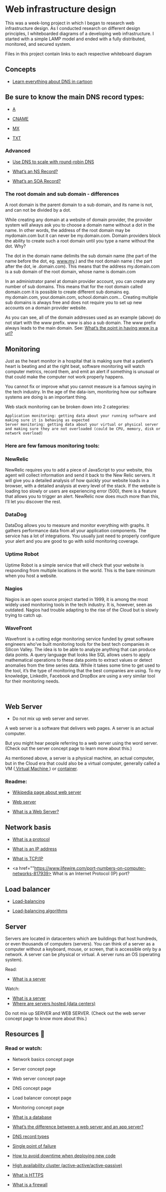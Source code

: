 # Web infrastructure design

This was a week-long project in which I began to research web infrastructure
design. As I conducted research on different design principles, I
whiteboarded diagrams of a developing web infrastructure. I started with a
simple LAMP model and ended with a fully distributed, monitored, and secured
system.

Files in this project contain links to each respective whiteboard diagram


## Concepts

* <a href ="https://howdns.works/"> Learn everything about DNS in cartoon
 </a> <br>

## Be sure to know the main DNS record types: 


* <a href ="https://support.dnsimple.com/articles/a-record/"> A </a> <br>

* <a href ="https://en.wikipedia.org/wiki/CNAME_record"> CNAME </a> <br>

* <a href ="https://en.wikipedia.org/wiki/MX_record"> MX </a> <br>

* <a href ="https://en.wikipedia.org/wiki/TXT_record"> TXT </a> </br>

### Advanced

* <a href ="https://www.dnsknowledge.com/whatis/round-robin-dns/"> Use DNS to scale with round-robin DNS </a> <br>

* <a href ="https://support.dnsimple.com/articles/ns-record/"> What’s an NS Record? </a> <br>

* <a href ="https://support.dnsimple.com/articles/soa-record/"> What’s an SOA Record? </a> <br>

### The root domain and sub domain - differences

<p> A root domain is the parent domain to a sub domain, and its name is not, and can not be divided by a dot.

While creating any domain at a website of domain provider, the provider system will always ask you to choose a domain name without a dot in the name. In other words, the address of the root domain may be mydomain.com but it can never be my.domain.com. Domain providers block the ability to create such a root domain until you type a name without the dot. Why?

The dot in the domain name delimits the sub domain name (the part of the name before the dot, eg. www.my.) and the root domain name ( the part after the dot, ie .domain.com). This means that the address my.domain.com is a sub domain of the root domain, whose name is domain.com

In an administrator panel at domain provider account, you can create any number of sub domains. This means that for the root domain called domain.com it is possible to create different sub domains eg. my.domain.com, your.domain.com, school.domain.com… Creating multiple sub domains is always free and does not require you to set up new accounts on a domain provider website.

As you can see, all of the domain addresses used as an example (above) do not start with the www prefix. www is also a sub domain. The www prefix always leads to the main domain. See: <a href ="https://serverfault.com/questions/145777/what-s-the-point-in-having-www-in-a-url"> What’s the point in having www in a url? </a> </p>


## Monitoring

<p> 

Just as the heart monitor in a hospital that is making sure that a patient’s heart is beating and at the right beat, software monitoring will watch computer metrics, record them, and emit an alert if something is unusual or that could make the computer not work properly happens.

You cannot fix or improve what you cannot measure is a famous saying in the tech industry. In the age of the data-ism, monitoring how our software systems are doing is an important thing.

Web stack monitoring can be broken down into 2 categories:

    Application monitoring: getting data about your running software and making sure it is behaving as expected
    Server monitoring: getting data about your virtual or physical server and making sure they are not overloaded (could be CPU, memory, disk or network overload)

### Here are few famous monitoring tools:

### NewRelic

NewRelic requires you to add a piece of JavaScript to your website, this agent will collect information and send it back to the New Relic servers. It will give you a detailed analysis of how quickly your website loads in a browser, with a detailed analysis at every level of the stack. If the website is loading too slowly or users are experiencing error (500), there is a feature that allows you to trigger an alert. NewRelic now does much more than this, I’ll let you discover the rest.

### DataDog

DataDog allows you to measure and monitor everything with graphs. It gathers performance data from all your application components. The service has a lot of integrations. You usually just need to properly configure your alert and you are good to go with solid monitoring coverage.

### Uptime Robot

Uptime Robot is a simple service that will check that your website is responding from multiple locations in the world. This is the bare minimum when you host a website.

### Nagios

Nagios is an open source project started in 1999, it is among the most widely used monitoring tools in the tech industry. It is, however, seen as outdated. Nagios had trouble adapting to the rise of the Cloud but is slowly trying to catch up.

### WaveFront

Wavefront is a cutting edge monitoring service funded by great software engineers who’ve built monitoring tools for the best tech companies in Silicon Valley. The idea is to be able to analyze anything that can produce data points. A query language that looks like SQL allows users to apply mathematical operations to these data points to extract values or detect anomalies from the time series data. While it takes some time to get used to the tool, it’s the type of monitoring that the best companies are using. To my knowledge, LinkedIn, Facebook and DropBox are using a very similar tool for their monitoring needs.
 </p> <br>

##  Web Server 

* Do not mix up web server and server.

A web server is a software that delivers web pages. A server is an actual computer.

But you might hear people referring to a web server using the word server. (Check out the server concept page to learn more about this.)

As mentioned above, a server is a physical machine, an actual computer, but in the Cloud era that could also be a virtual computer, generally called a VM (<a href ="https://en.wikipedia.org/wiki/Virtual_machine"> Virtual Machine </a>) or <a href ="https://www.cio.com/article/247005/what-are-containers-and-why-do-you-need-them.html"> container</a>. <br>

### Readme:

* <a href="https://en.wikipedia.org/wiki/Web_server"> Wikipedia page about web server </a> <br>

* <a href="https://whatis.techtarget.com/definition/Web-server"> Web server </a> <br>

* <a href="https://developer.mozilla.org/en-US/docs/Learn/Common_questions/What_is_a_web_server"> What is a Web Server? </a> <br>

## Network basis

* <a href="https://www.techtarget.com/searchnetworking/definition/protocol"> What is a protocol </a> <br>

* <a href="https://computer.howstuffworks.com/internet/basics/what-is-an-ip-address.htm"> What is an IP address </a> <br>
     
* <a href="https://www.techtarget.com/searchnetworking/definition/TCP-IP"> What is TCP/IP </a> <br>

* <a href=""https://www.lifewire.com/port-numbers-on-computer-networks-817939> What is an Internet Protocol (IP) port? </a> <br>

## Load balancer

* <a href ="https://www.thegeekstuff.com/2016/01/load-balancer-intro/"> Load-balancing </a> <br>

* <a href ="https://community.f5.com/t5/technical-articles/intro-to-load-balancing-for-developers-ndash-the-algorithms/ta-p/273759"> Load-balancing algorithms </a> <br>

## Server

<p>

Servers are located in datacenters which are buildings that host hundreds, or even thousands of computers (servers). You can think of a server as a computer without a keyboard, mouse, or screen, that is accessible only by a network. A server can be physical or virtual. A server runs an OS (operating system).

Read:

* <a href="https://en.wikipedia.org/wiki/Server_(computing)#Hardware_requirement"> What is a server </a>

Watch:

* <a href ="https://www.youtube.com/watch?v=B1ANfsDyjeA"> What is a server </a><br>
* <a href ="https://www.youtube.com/watch?t=33&v=iuqXFC_qIvA&feature=youtu.be"> Where are servers hosted (data centers) </a>

Do not mix up SERVER and WEB SERVER. (Check out the web server concept page to know more about this.)

</p>


## Resources :book:

### Read or watch:

* Network basics concept page <br>
* Server concept page <br>
* Web server concept page <br>
* DNS concept page <br>
* Load balancer concept page <br>
* Monitoring concept page <br>
* <a href ="https://www.techtarget.com/searchdatamanagement/definition/database">  What is a database</a> <br>

* <a href ="https://www.youtube.com/watch?v=S97eKyv2b9M">  What’s the difference between a web server and an app server?</a> <br>

* <a href ="https://pressable.com/?s=DNS&post_type=knowledgebase">  DNS record types </a> <br>

* <a href ="https://en.wikipedia.org/wiki/Single_point_of_failure">  Single point of failure </a> <br>

* <a href ="https://softwareengineering.stackexchange.com/questions/35063/how-do-you-update-your-production-codebase-database-schema-without-causing-downt#answers-header">  How to avoid downtime when deploying new code </a> <br>

* <a href ="https://docs.oracle.com/cd/E17904_01/core.1111/e10106/intro.htm#ASHIA712">  High availability cluster (active-active/active-passive) </a> <br>

* <a href ="https://www.instantssl.com/http-vs-https">  What is HTTPS </a> <br>

* <a href ="https://www.webopedia.com/definitions/firewall/"> What is a firewall   </a> 

